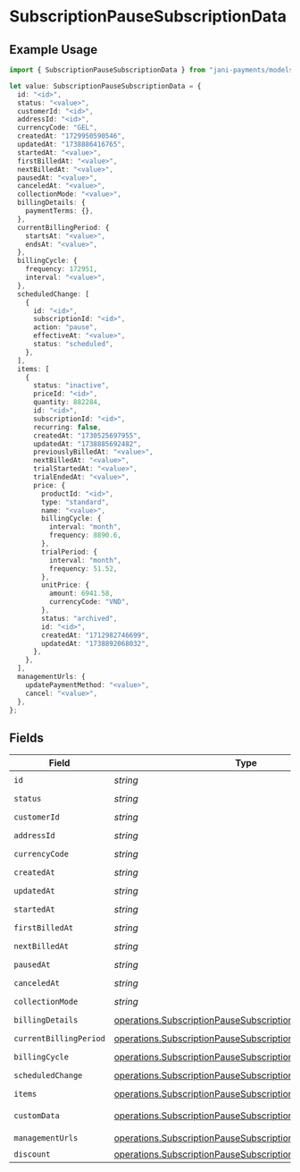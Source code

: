 # SubscriptionPauseSubscriptionData

## Example Usage

```typescript
import { SubscriptionPauseSubscriptionData } from "jani-payments/models/operations";

let value: SubscriptionPauseSubscriptionData = {
  id: "<id>",
  status: "<value>",
  customerId: "<id>",
  addressId: "<id>",
  currencyCode: "GEL",
  createdAt: "1729950590546",
  updatedAt: "1738886416765",
  startedAt: "<value>",
  firstBilledAt: "<value>",
  nextBilledAt: "<value>",
  pausedAt: "<value>",
  canceledAt: "<value>",
  collectionMode: "<value>",
  billingDetails: {
    paymentTerms: {},
  },
  currentBillingPeriod: {
    startsAt: "<value>",
    endsAt: "<value>",
  },
  billingCycle: {
    frequency: 172951,
    interval: "<value>",
  },
  scheduledChange: [
    {
      id: "<id>",
      subscriptionId: "<id>",
      action: "pause",
      effectiveAt: "<value>",
      status: "scheduled",
    },
  ],
  items: [
    {
      status: "inactive",
      priceId: "<id>",
      quantity: 882284,
      id: "<id>",
      subscriptionId: "<id>",
      recurring: false,
      createdAt: "1730525697955",
      updatedAt: "1738885692482",
      previouslyBilledAt: "<value>",
      nextBilledAt: "<value>",
      trialStartedAt: "<value>",
      trialEndedAt: "<value>",
      price: {
        productId: "<id>",
        type: "standard",
        name: "<value>",
        billingCycle: {
          interval: "month",
          frequency: 8890.6,
        },
        trialPeriod: {
          interval: "month",
          frequency: 51.52,
        },
        unitPrice: {
          amount: 6941.58,
          currencyCode: "VND",
        },
        status: "archived",
        id: "<id>",
        createdAt: "1712982746699",
        updatedAt: "1738892068032",
      },
    },
  ],
  managementUrls: {
    updatePaymentMethod: "<value>",
    cancel: "<value>",
  },
};
```

## Fields

| Field                                                                                                                                        | Type                                                                                                                                         | Required                                                                                                                                     | Description                                                                                                                                  |
| -------------------------------------------------------------------------------------------------------------------------------------------- | -------------------------------------------------------------------------------------------------------------------------------------------- | -------------------------------------------------------------------------------------------------------------------------------------------- | -------------------------------------------------------------------------------------------------------------------------------------------- |
| `id`                                                                                                                                         | *string*                                                                                                                                     | :heavy_check_mark:                                                                                                                           | N/A                                                                                                                                          |
| `status`                                                                                                                                     | *string*                                                                                                                                     | :heavy_check_mark:                                                                                                                           | N/A                                                                                                                                          |
| `customerId`                                                                                                                                 | *string*                                                                                                                                     | :heavy_check_mark:                                                                                                                           | N/A                                                                                                                                          |
| `addressId`                                                                                                                                  | *string*                                                                                                                                     | :heavy_check_mark:                                                                                                                           | N/A                                                                                                                                          |
| `currencyCode`                                                                                                                               | *string*                                                                                                                                     | :heavy_check_mark:                                                                                                                           | N/A                                                                                                                                          |
| `createdAt`                                                                                                                                  | *string*                                                                                                                                     | :heavy_check_mark:                                                                                                                           | N/A                                                                                                                                          |
| `updatedAt`                                                                                                                                  | *string*                                                                                                                                     | :heavy_check_mark:                                                                                                                           | N/A                                                                                                                                          |
| `startedAt`                                                                                                                                  | *string*                                                                                                                                     | :heavy_check_mark:                                                                                                                           | N/A                                                                                                                                          |
| `firstBilledAt`                                                                                                                              | *string*                                                                                                                                     | :heavy_check_mark:                                                                                                                           | N/A                                                                                                                                          |
| `nextBilledAt`                                                                                                                               | *string*                                                                                                                                     | :heavy_check_mark:                                                                                                                           | N/A                                                                                                                                          |
| `pausedAt`                                                                                                                                   | *string*                                                                                                                                     | :heavy_check_mark:                                                                                                                           | N/A                                                                                                                                          |
| `canceledAt`                                                                                                                                 | *string*                                                                                                                                     | :heavy_check_mark:                                                                                                                           | N/A                                                                                                                                          |
| `collectionMode`                                                                                                                             | *string*                                                                                                                                     | :heavy_check_mark:                                                                                                                           | N/A                                                                                                                                          |
| `billingDetails`                                                                                                                             | [operations.SubscriptionPauseSubscriptionBillingDetails](../../models/operations/subscriptionpausesubscriptionbillingdetails.md)             | :heavy_check_mark:                                                                                                                           | N/A                                                                                                                                          |
| `currentBillingPeriod`                                                                                                                       | [operations.SubscriptionPauseSubscriptionCurrentBillingPeriod](../../models/operations/subscriptionpausesubscriptioncurrentbillingperiod.md) | :heavy_check_mark:                                                                                                                           | N/A                                                                                                                                          |
| `billingCycle`                                                                                                                               | [operations.SubscriptionPauseSubscriptionBillingCycle](../../models/operations/subscriptionpausesubscriptionbillingcycle.md)                 | :heavy_check_mark:                                                                                                                           | N/A                                                                                                                                          |
| `scheduledChange`                                                                                                                            | [operations.SubscriptionPauseSubscriptionScheduledChange](../../models/operations/subscriptionpausesubscriptionscheduledchange.md)[]         | :heavy_check_mark:                                                                                                                           | N/A                                                                                                                                          |
| `items`                                                                                                                                      | [operations.SubscriptionPauseSubscriptionItems](../../models/operations/subscriptionpausesubscriptionitems.md)[]                             | :heavy_check_mark:                                                                                                                           | N/A                                                                                                                                          |
| `customData`                                                                                                                                 | [operations.SubscriptionPauseSubscriptionCustomData](../../models/operations/subscriptionpausesubscriptioncustomdata.md)                     | :heavy_minus_sign:                                                                                                                           | Any valid JSON value                                                                                                                         |
| `managementUrls`                                                                                                                             | [operations.SubscriptionPauseSubscriptionManagementUrls](../../models/operations/subscriptionpausesubscriptionmanagementurls.md)             | :heavy_check_mark:                                                                                                                           | N/A                                                                                                                                          |
| `discount`                                                                                                                                   | [operations.SubscriptionPauseSubscriptionDiscount](../../models/operations/subscriptionpausesubscriptiondiscount.md)                         | :heavy_minus_sign:                                                                                                                           | N/A                                                                                                                                          |
